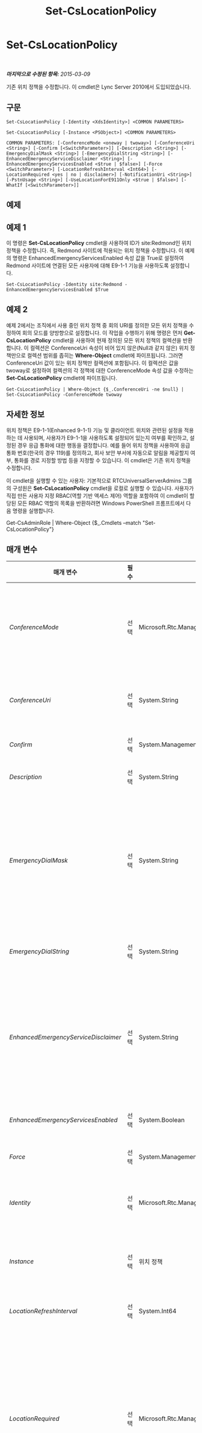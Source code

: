 ﻿---
title: Set-CsLocationPolicy
TOCTitle: Set-CsLocationPolicy
ms:assetid: efa2840c-2e21-408e-b9fe-6f9998c81db2
ms:mtpsurl: https://technet.microsoft.com/ko-kr/library/Gg412987(v=OCS.15)
ms:contentKeyID: 49305466
ms.date: 08/24/2015
mtps_version: v=OCS.15
ms.translationtype: HT
---

# Set-CsLocationPolicy

 

_**마지막으로 수정된 항목:** 2015-03-09_

기존 위치 정책을 수정합니다. 이 cmdlet은 Lync Server 2010에서 도입되었습니다.

## 구문

    Set-CsLocationPolicy [-Identity <XdsIdentity>] <COMMON PARAMETERS>

    Set-CsLocationPolicy [-Instance <PSObject>] <COMMON PARAMETERS>

    COMMON PARAMETERS: [-ConferenceMode <oneway | twoway>] [-ConferenceUri <String>] [-Confirm [<SwitchParameter>]] [-Description <String>] [-EmergencyDialMask <String>] [-EmergencyDialString <String>] [-EnhancedEmergencyServiceDisclaimer <String>] [-EnhancedEmergencyServicesEnabled <$true | $false>] [-Force <SwitchParameter>] [-LocationRefreshInterval <Int64>] [-LocationRequired <yes | no | disclaimer>] [-NotificationUri <String>] [-PstnUsage <String>] [-UseLocationForE911Only <$true | $false>] [-WhatIf [<SwitchParameter>]]

## 예제

## 예제 1

이 명령은 **Set-CsLocationPolicy** cmdlet을 사용하여 ID가 site:Redmond인 위치 정책을 수정합니다. 즉, Redmond 사이트에 적용되는 위치 정책을 수정합니다. 이 예제의 명령은 EnhancedEmergencyServicesEnabled 속성 값을 True로 설정하여 Redmond 사이트에 연결된 모든 사용자에 대해 E9-1-1 기능을 사용하도록 설정합니다.

    Set-CsLocationPolicy -Identity site:Redmond -EnhancedEmergencyServicesEnabled $True

## 예제 2

예제 2에서는 조직에서 사용 중인 위치 정책 중 회의 URI를 정의한 모든 위치 정책을 수정하여 회의 모드를 양방향으로 설정합니다. 이 작업을 수행하기 위해 명령은 먼저 **Get-CsLocationPolicy** cmdlet을 사용하여 현재 정의된 모든 위치 정책의 컬렉션을 반환합니다. 이 컬렉션은 ConferenceUri 속성이 비어 있지 않은(Null과 같지 않은) 위치 정책만으로 컬렉션 범위를 좁히는 **Where-Object** cmdlet에 파이프됩니다. 그러면 ConferenceUri 값이 있는 위치 정책만 컬렉션에 포함됩니다. 이 컬렉션은 값을 twoway로 설정하여 컬렉션의 각 정책에 대한 ConferenceMode 속성 값을 수정하는 **Set-CsLocationPolicy** cmdlet에 파이프됩니다.

    Get-CsLocationPolicy | Where-Object {$_.ConferenceUri -ne $null} | Set-CsLocationPolicy -ConferenceMode twoway

## 자세한 정보

위치 정책은 E9-1-1(Enhanced 9-1-1) 기능 및 클라이언트 위치와 관련된 설정을 적용하는 데 사용되며, 사용자가 E9-1-1을 사용하도록 설정되어 있는지 여부를 확인하고, 설정된 경우 응급 통화에 대한 행동을 결정합니다. 예를 들어 위치 정책을 사용하여 응급 통화 번호(한국의 경우 119)를 정의하고, 회사 보안 부서에 자동으로 알림을 제공할지 여부, 통화를 경로 지정할 방법 등을 지정할 수 있습니다. 이 cmdlet은 기존 위치 정책을 수정합니다.

이 cmdlet을 실행할 수 있는 사용자: 기본적으로 RTCUniversalServerAdmins 그룹의 구성원은 **Set-CsLocationPolicy** cmdlet을 로컬로 실행할 수 있습니다. 사용자가 직접 만든 사용자 지정 RBAC(역할 기반 액세스 제어) 역할을 포함하여 이 cmdlet이 할당된 모든 RBAC 역할의 목록을 반환하려면 Windows PowerShell 프롬프트에서 다음 명령을 실행합니다.

Get-CsAdminRole | Where-Object {$\_.Cmdlets –match "Set-CsLocationPolicy"}

## 매개 변수


<table>
<colgroup>
<col style="width: 25%" />
<col style="width: 25%" />
<col style="width: 25%" />
<col style="width: 25%" />
</colgroup>
<thead>
<tr class="header">
<th>매개 변수</th>
<th>필수</th>
<th>유형</th>
<th>설명</th>
</tr>
</thead>
<tbody>
<tr class="odd">
<td><p><em>ConferenceMode</em></p></td>
<td><p>선택</p></td>
<td><p>Microsoft.Rtc.Management.WritableConfig.Policy.Location.ConferenceModeEnum</p></td>
<td><p>ConferenceUri 매개 변수 값을 지정하면 ConferenceMode 매개 변수에서 제3자가 통화에 참가할 수 있는지 또는 들을 수만 있는지를 결정합니다. 사용할 수 있는 값은 다음과 같습니다.</p>
<p>- oneway: 제3자가 발신자와 PSAP(Public Safety Answering Point) 교환원 사이의 대화를 들을 수만 있습니다.</p>
<p>- twoway: 제3자가 발신자와 PSAP 교환원 사이의 대화를 듣고 통화에 참가할 수 있습니다.</p></td>
</tr>
<tr class="even">
<td><p><em>ConferenceUri</em></p></td>
<td><p>선택</p></td>
<td><p>System.String</p></td>
<td><p>걸려 온 응급 통화에 함께 응답할 제3자의 SIP URI(Uniform Resource Identifier)(이 경우 전화 번호)입니다. 예를 들어 회사 보안 부서는 ConferenceMode 속성 값에 따라 응급 통화가 걸려 올 때 전화를 받고 통화 내용을 듣거나 참가할 수 있습니다.</p>
<p>이 문자열은 1자에서 256자 사이여야 하며 접두사 sip:로 시작해야 합니다.</p></td>
</tr>
<tr class="odd">
<td><p><em>Confirm</em></p></td>
<td><p>선택</p></td>
<td><p>System.Management.Automation.SwitchParameter</p></td>
<td><p>명령을 실행하기 전에 확인 메시지를 표시합니다.</p></td>
</tr>
<tr class="even">
<td><p><em>Description</em></p></td>
<td><p>선택</p></td>
<td><p>System.String</p></td>
<td><p>이 위치에 대한 자세한 설명입니다(예: &quot;Building 30, 3rd Floor, NorthEast corner&quot; ).</p></td>
</tr>
<tr class="odd">
<td><p><em>EmergencyDialMask</em></p></td>
<td><p>선택</p></td>
<td><p>System.String</p></td>
<td><p>EmergencyDialString 속성 값으로 변환되는 전화 번호입니다. 예를 들어 EmergencyDialMask 값이 &quot;212&quot;이고 EmergencyDialString 값이 &quot;911&quot;인 경우, 사용자가 212로 전화를 걸면 911로 전화가 연결됩니다. 이 매개 변수를 지정하면 대체 응급 번호를 사용하여 응급 서비스에 전화를 걸 수 있습니다. 예를 들어 응급 번호가 다른 국가의 사용자가 외국에서 그 나라의 번호 대신 자신의 국가에서 사용되는 번호로 전화를 거는 경우에 유용합니다. 값을 세미콜론으로 구분하여 여러 응급 다이얼 마스크를 정의할 수 있습니다.(예: -EmergencyDialMask “212;414”).</p>
<p>중요. 지정된 다이얼 마스크 값은 통화 대기 파킹된 통화 번호 범위의 번호와 달라야 합니다. 통화 대기 경로 지정은 응급 다이얼 문자열 변환보다 우선합니다. 기존 통화 대기 파킹된 통화 번호 범위를 보려면 <strong>Get-CsCallParkOrbit</strong> cmdlet을 호출합니다.</p>
<p>최대 문자열 길이는 100자이고, 각 문자는 0에서 9사이의 숫자여야 합니다.</p></td>
</tr>
<tr class="even">
<td><p><em>EmergencyDialString</em></p></td>
<td><p>선택</p></td>
<td><p>System.String</p></td>
<td><p>응급 서비스에 연결되는 전화 번호입니다. 미국의 경우 이 값은 &quot;911&quot; 입니다.</p>
<p>이 문자열은 0에서 9 사이의 숫자로 구성되어야 하며 1자에서 10자 사이일 수 있습니다.</p></td>
</tr>
<tr class="odd">
<td><p><em>EnhancedEmergencyServiceDisclaimer</em></p></td>
<td><p>선택</p></td>
<td><p>System.String</p></td>
<td><p>위치 매핑(와이어맵(wiremap))에서 확인될 수 없는 위치에서 연결되고 위치를 수동으로 입력하지 않도록 선택한 사용자에게 표시되는 정보가 포함된 텍스트 값입니다. 위치 정책에서 서비스 고지 사항을 제거하려면 이 속성을 null 값으로 설정합니다.</p>
<p>-EnhancedEmergencyServiceDisclaimer $Null</p>
<p>Lync Server 2013에서는 위치 정책 및 EnhancedEmergencyServiceDisclaimer 속성을 사용하여 E9-1-1 서비스의 고지 사항을 설정해야 합니다. 이 설정 방식은 Set-CsEnhancedEmergencyServiceDisclaimer cmdlet을 사용하여 전체 조직에 대한 전역 고지 사항을 설정했던 Lync Server 2010의 방식과는 다릅니다. 위치 정책을 사용하여 이러한 고지 사항을 설정하면 각 로캘이나 사용자 집합에 대해 서로 다른 고지 사항을 작성할 수 있습니다.</p></td>
</tr>
<tr class="even">
<td><p><em>EnhancedEmergencyServicesEnabled</em></p></td>
<td><p>선택</p></td>
<td><p>System.Boolean</p></td>
<td><p>이 정책과 연결된 사용자가 E9-1-1을 사용할 수 있는지 여부를 지정합니다. E9-1-1을 사용하도록 설정하려면 값을 True로 설정합니다. 그러면 Lync Server 클라이언트가 등록된 위치 정보를 검색하여 긴급 통화 시 해당 정보를 포함합니다.</p></td>
</tr>
<tr class="odd">
<td><p><em>Force</em></p></td>
<td><p>선택</p></td>
<td><p>System.Management.Automation.SwitchParameter</p></td>
<td><p>변경하기 전에 표시되는 확인 메시지를 표시하지 않습니다.</p></td>
</tr>
<tr class="even">
<td><p><em>Identity</em></p></td>
<td><p>선택</p></td>
<td><p>Microsoft.Rtc.Management.Xds.XdsIdentity</p></td>
<td><p>수정할 위치 정책의 고유 식별자입니다. 전역 위치 정책을 수정하려면 Global 값을 사용합니다. 사이트 범위에서 만들어진 정책의 경우 이 값은 site:&lt;사이트 이름&gt; 형식으로 지정됩니다. 여기서 사이트 이름은 Lync Server 배포에 정의된 사이트 이름입니다(예: site:Redmond). 사용자별 범위에서 만들어진 정책의 경우 이 값은 단순히 해당 정책의 이름(예: Reno)입니다.</p></td>
</tr>
<tr class="odd">
<td><p><em>Instance</em></p></td>
<td><p>선택</p></td>
<td><p>위치 정책</p></td>
<td><p>위치 정책 개체에 대한 참조입니다. 이 개체의 유형은 Microsoft.Rtc.Management.WritableConfig.Policy.Location.LocationPolicy여야 하며, <strong>Get-CsLocationPolicy</strong> cmdlet을 호출하여 검색할 수 있습니다. 이 개체를 검색하고 메모리에서 속성을 변경한 다음 개체 참조를 이 매개 변수 값으로 전달하여 해당 위치 정책을 업데이트합니다.</p></td>
</tr>
<tr class="even">
<td><p><em>LocationRefreshInterval</em></p></td>
<td><p>선택</p></td>
<td><p>System.Int64</p></td>
<td><p>위치 정보 서비스 위치 업데이트에 대한 클라이언트 요청 간의 시간을 시간 단위로 지정합니다. LocationRefreshInterval은 1에서 12 사이의 값으로 설정할 수 있으며 기본값은 4입니다.</p></td>
</tr>
<tr class="odd">
<td><p><em>LocationRequired</em></p></td>
<td><p>선택</p></td>
<td><p>Microsoft.Rtc.Management.WritableConfig.Policy.Location.LocationRequiredEnum</p></td>
<td><p>클라이언트가 위치 구성 데이터베이스에서 위치를 검색할 수 없는 경우 사용자에게 위치를 수동으로 입력하라는 메시지를 표시하는 데 사용됩니다. 이 매개 변수에는 다음 값이 허용됩니다.</p>
<p>- no: 사용자에게 위치를 묻는 메시지가 표시되지 않습니다. 위치 정보 없이 통화가 이루어지면 응급 서비스 공급자가 통화에 응답하고 위치를 묻습니다.</p>
<p>- yes: 클라이언트가 새 위치에서 등록할 때 사용자에게 위치 정보를 입력하라는 메시지가 나타납니다. 사용자는 정보를 입력하지 않고 프롬프트를 취소할 수 있습니다. 정보를 입력하면 911 통화 시 PSAP(911 교환원)로 경로 지정되기 전에 먼저 응급 서비스 공급자가 응답하여 위치를 확인합니다.</p>
<p>- disclaimer: 이 옵션은 yes와 같지만 사용자가 메시지를 취소하는 경우 사용자에게 위치 정보 입력 거부에 대한 결과를 알려 주는 고지 사항 텍스트가 표시됩니다. 이 고지 사항 텍스트는 <strong>Set-CsEnhancedEmergencyServiceDisclaimer</strong> cmdlet을 호출하여 설정해야 합니다.</p>
<p>EnhancedEmergencyServicesEnabled가 False(기본값)로 설정하면 이 값이 무시되고 사용자에게 위치 정보를 묻는 메시지가 나타나지 않습니다.</p></td>
</tr>
<tr class="even">
<td><p><em>NotificationUri</em></p></td>
<td><p>선택</p></td>
<td><p>System.String</p></td>
<td><p>응급 통화가 걸려 올 때 알림을 받을 SIP URI입니다. 예를 들어 회사의 보안 부서에서 응급 통화가 걸려 올 때마다 메신저 대화를 통해 알림을 받을 수 있습니다. 발신자의 위치를 파악할 수 있는 경우 해당 위치가 알림에 포함됩니다.</p>
<p>-NotificationUri sip:security@litwareinc.com,sip:kmyer@litwareinc.com과 같이 쉼표로 구분된 목록으로 여러 SIP URI를 포함할 수 있습니다. Lync Server 2013의 릴리스 이후로는 메일 그룹을 알림 URI로 구성할 수 있습니다.</p>
<p>이 문자열은 1자에서 256자 사이여야 하며 접두사 sip:로 시작해야 합니다.</p></td>
</tr>
<tr class="odd">
<td><p><em>PstnUsage</em></p></td>
<td><p>선택</p></td>
<td><p>System.String</p></td>
<td><p>이 프로필을 사용하는 클라이언트의 911 통화를 경로 지정하는 데 사용할 음성 경로를 확인하는 데 사용되는 PSTN(공중 전화망) 사용법입니다. 이 사용법과 연결된 경로는 응급 통화에 전용되는 SIP 트렁크를 가리켜야 합니다.</p>
<p>사용법은 전역 PSTN 사용법 목록에 이미 있어야 합니다. 사용법 목록을 검색하려면 <strong>Get-CsPstnUsage</strong> cmdlet을 호출합니다. 새 사용법을 만들려면 <strong>Set-CsPstnUsage</strong> cmdlet을 호출합니다.</p></td>
</tr>
<tr class="even">
<td><p><em>UseLocationForE911Only</em></p></td>
<td><p>선택</p></td>
<td><p>System.Boolean</p></td>
<td><p>Lync Server 클라이언트는 현재 위치를 팀원에게 알리는 등 여러 가지 이유로 위치 정보를 사용할 수 있습니다. 긴급 통화에만 위치 정보를 사용할 수 있도록 하려면 이 값을 True로 설정합니다.</p></td>
</tr>
<tr class="odd">
<td><p><em>WhatIf</em></p></td>
<td><p>선택</p></td>
<td><p>System.Management.Automation.SwitchParameter</p></td>
<td><p>명령을 실제로 실행하지 않고도 명령이 실행될 경우 발생할 수 있는 현상을 설명합니다.</p></td>
</tr>
</tbody>
</table>


## 입력 형식

Microsoft.Rtc.Management.WritableConfig.Policy.Location.LocationPolicy 개체입니다. 위치 정책 개체의 파이프라인된 입력을 허용합니다.

## 반환 형식

이 cmdlet은 값이나 개체를 반환하지 않습니다. 대신에 이 cmdlet은 Microsoft.Rtc.Management.WritableConfig.Policy.Location.LocationPolicy 개체의 인스턴스를 구성합니다.

## 참고 항목

#### 기타 리소스

[New-CsLocationPolicy](new-cslocationpolicy.md)  
[Remove-CsLocationPolicy](remove-cslocationpolicy.md)  
[Get-CsLocationPolicy](get-cslocationpolicy.md)  
[Grant-CsLocationPolicy](grant-cslocationpolicy.md)  
[Test-CsLocationPolicy](test-cslocationpolicy.md)  
[Get-CsPstnUsage](get-cspstnusage.md)  
[Get-CsVoiceRoute](get-csvoiceroute.md)

